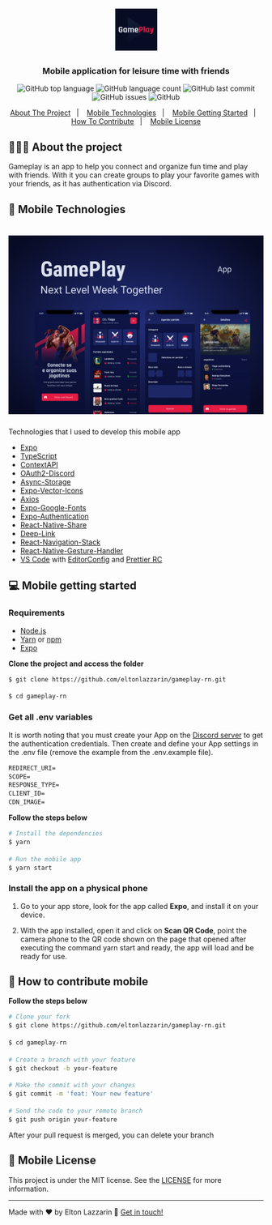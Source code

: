 <h1 align="center">
	<img alt="Logo" src="https://github.com/eltonlazzarin/gameplay-rn/blob/main/assets/logo.png" width="83px" height="83px" />
</h1>

<h3 align="center">
 Mobile application for leisure time with friends
</h3>

<p align="center">
  <img alt="GitHub top language" src="https://img.shields.io/github/languages/top/eltonlazzarin/gameplay-rn">

  <img alt="GitHub language count" src="https://img.shields.io/github/languages/count/eltonlazzarin/gameplay-rn">

  <img alt="GitHub last commit" src="https://img.shields.io/github/last-commit/eltonlazzarin/gameplay-rn">

  <img alt="GitHub issues" src="https://img.shields.io/github/issues/eltonlazzarin/gameplay-rn">

  <img alt="GitHub" src="https://img.shields.io/github/license/eltonlazzarin/gameplay-rn">
</p>

<p align="center">
  <a href="#-about-the-project">About The Project</a>&nbsp;&nbsp;&nbsp;|&nbsp;&nbsp;&nbsp;
  <a href="#-mobile-technologies">Mobile Technologies</a>&nbsp;&nbsp;&nbsp;|&nbsp;&nbsp;&nbsp;
  <a href="#-mobile-getting-started">Mobile Getting Started</a>&nbsp;&nbsp;&nbsp;|&nbsp;&nbsp;&nbsp;
  <a href="#-how-to-contribute-mobile">How To Contribute</a>&nbsp;&nbsp;&nbsp;|&nbsp;&nbsp;&nbsp;
  <a href="#-mobile-license">Mobile License</a>
</p>

## 👨🏻‍💻 About the project

<p>Gameplay is an app to help you connect and organize fun time and play with friends. With it you can create groups to play your favorite games with your friends, as it has authentication via Discord.</p>

## 🚀 Mobile Technologies

<h1 align="center">
	<img alt="Mobile App Screenshots" src="https://github.com/eltonlazzarin/gameplay-rn/blob/main/assets/cover.png" />
</h1>

Technologies that I used to develop this mobile app

- [Expo](https://reactjs.org)
- [TypeScript](https://www.typescriptlang.org/docs)
- [ContextAPI](https://reactjs.org/docs/context.html)
- [OAuth2-Discord](https://discord.com/developers/docs/topics/oauth2)
- [Async-Storage](https://reactnative.dev/docs/asyncstorage)
- [Expo-Vector-Icons](https://docs.expo.io/guides/icons)
- [Axios](https://github.com/axios/axios)
- [Expo-Google-Fonts](https://docs.expo.io/guides/using-custom-fonts)
- [Expo-Authentication](https://docs.expo.io/guides/authentication)
- [React-Native-Share](https://react-native-share.github.io/react-native-share)
- [Deep-Link](https://docs.expo.io/guides/linking)
- [React-Navigation-Stack](https://github.com/react-navigation)
- [React-Native-Gesture-Handler](https://github.com/software-mansion/react-native-gesture-handler)
- [VS Code](https://code.visualstudio.com) with [EditorConfig](https://marketplace.visualstudio.com/items?itemName=EditorConfig.EditorConfig) and [Prettier RC](https://github.com/prettier/prettier)

## 💻 Mobile getting started

### Requirements

- [Node.js](https://nodejs.org/en/)
- [Yarn](https://classic.yarnpkg.com/) or [npm](https://www.npmjs.com/)
- [Expo](https://expo.io/learn)

**Clone the project and access the folder**

```bash
$ git clone https://github.com/eltonlazzarin/gameplay-rn.git

$ cd gameplay-rn
```

### Get all .env variables
It is worth noting that you must create your App on the [Discord server](https://discord.com/developers/docs/topics/oauth2) to get the authentication credentials. Then create and define your App settings in the .env file (remove the example from the .env.example file).

```cl
REDIRECT_URI=
SCOPE=
RESPONSE_TYPE=
CLIENT_ID=
CDN_IMAGE=
```

**Follow the steps below**

```bash
# Install the dependencies
$ yarn

# Run the mobile app
$ yarn start
```

### Install the app on a physical phone

1. Go to your app store, look for the app called <strong>Expo</strong>, and install it on your device.

2. With the app installed, open it and click on <strong>Scan QR Code</strong>, point the camera phone to the QR code shown on the page that opened after executing the command yarn start and ready, the app will load and be ready for use.

## 🤔 How to contribute mobile

**Follow the steps below**

```bash
# Clone your fork
$ git clone https://github.com/eltonlazzarin/gameplay-rn.git

$ cd gameplay-rn

# Create a branch with your feature
$ git checkout -b your-feature

# Make the commit with your changes
$ git commit -m 'feat: Your new feature'

# Send the code to your remote branch
$ git push origin your-feature
```

After your pull request is merged, you can delete your branch

## 📝 Mobile License

This project is under the MIT license. See the [LICENSE](https://github.com/eltonlazzarin/gameplay-rn/blob/master/LICENSE) for more information.

---

Made with ♥ by Elton Lazzarin :wave: [Get in touch!](https://www.linkedin.com/in/eltonlazzarin/)
